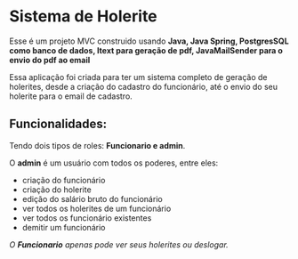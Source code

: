 # Sistema de Holerite
Esse é um projeto MVC construido usando **Java, Java Spring, PostgresSQL como banco de dados, Itext para geração de pdf, JavaMailSender para o envio do pdf ao email**

Essa aplicação foi criada para ter um sistema completo de geração de holerites, desde a criação do cadastro do funcionário, até o envio do seu holerite para o email de cadastro.

## Funcionalidades:

Tendo dois tipos de roles: **Funcionario e admin**.

O **admin** é um usuário com todos os poderes, entre eles:
- criação do funcionário
- criação do holerite
- edição do salário bruto do funcionário
- ver todos os holerites de um funcionário
- ver todos os funcionário existentes
- demitir um funcionário

*O **Funcionario** apenas pode ver seus holerites ou deslogar.*
